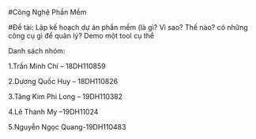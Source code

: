 #Công Nghệ Phần Mềm




#Đề tài: Lập kế hoạch dự án phần mềm (là gì? Vì sao? Thế nào? có những công cụ gì để quản lý? Demo một tool cụ thể





Danh sách nhóm:




1.Trần Minh Chí – 18DH110859



2.Dương Quốc Huy – 18DH110826



3.Tăng Kim Phi Long – 19DH110382



4.Lê Thanh My –19DH11024


5.Nguyễn Ngọc Quang-19DH110483
